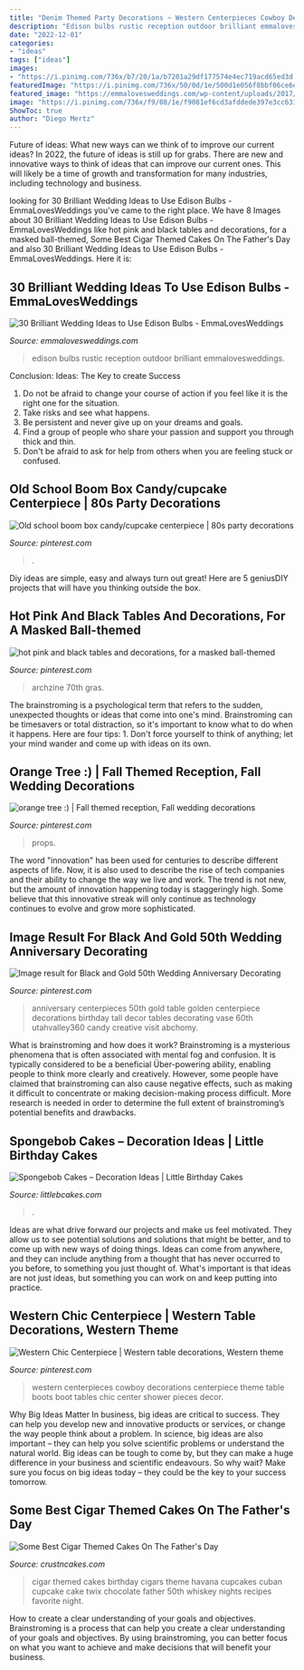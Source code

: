```yaml
---
title: "Denim Themed Party Decorations ~ Western Centerpieces Cowboy Decorations Centerpiece Theme Table Boots Boot Tables Chic Center Shower Pieces Decor"
description: "Edison bulbs rustic reception outdoor brilliant emmalovesweddings"
date: "2022-12-01"
categories:
- "ideas"
tags: ["ideas"]
images:
- "https://i.pinimg.com/736x/b7/20/1a/b7201a29df177574e4ec719acd65ed3d.jpg"
featuredImage: "https://i.pinimg.com/736x/50/0d/1e/500d1e056f8bbf06ce6e97646a840631.jpg"
featured_image: "https://emmalovesweddings.com/wp-content/uploads/2017/10/outdoor-rustic-wedding-reception-ideas.jpg"
image: "https://i.pinimg.com/736x/f9/08/1e/f9081ef6cd3afddede397e3cc631380a--western-centerpieces-centerpieces-for-tables.jpg"
ShowToc: true
author: "Diego Mertz"
---
```



Future of ideas: What new ways can we think of to improve our current ideas?
In 2022, the future of ideas is still up for grabs. There are new and innovative ways to think of ideas that can improve our current ones. This will likely be a time of growth and transformation for many industries, including technology and business.

	

		
looking for 30 Brilliant Wedding Ideas to Use Edison Bulbs - EmmaLovesWeddings you've came to the right place. We have 8 Images about 30 Brilliant Wedding Ideas to Use Edison Bulbs - EmmaLovesWeddings like hot pink and black tables and decorations, for a masked ball-themed, Some Best Cigar Themed Cakes On The Father&#039;s Day and also 30 Brilliant Wedding Ideas to Use Edison Bulbs - EmmaLovesWeddings. Here it is:
		
    
## 30 Brilliant Wedding Ideas To Use Edison Bulbs - EmmaLovesWeddings

<img loading=lazy src="https://emmalovesweddings.com/wp-content/uploads/2017/10/outdoor-rustic-wedding-reception-ideas.jpg" onerror="this.onerror=null;this.src='https://tse3.mm.bing.net/th?id=OIP.fZdrfC13ry4-yquBoRzX-QHaLH&amp;pid=15.1';" alt="30 Brilliant Wedding Ideas to Use Edison Bulbs - EmmaLovesWeddings">

_Source: emmalovesweddings.com_

>edison bulbs rustic reception outdoor brilliant emmalovesweddings. 

	

Conclusion: Ideas: The Key to create Success
1. Do not be afraid to change your course of action if you feel like it is the right one for the situation.
2. Take risks and see what happens.
3. Be persistent and never give up on your dreams and goals.
4. Find a group of people who share your passion and support you through thick and thin.
5. Don't be afraid to ask for help from others when you are feeling stuck or confused.

    
## Old School Boom Box Candy/cupcake Centerpiece | 80s Party Decorations

<img loading=lazy src="https://i.pinimg.com/736x/b7/20/1a/b7201a29df177574e4ec719acd65ed3d.jpg" onerror="this.onerror=null;this.src='https://tse4.mm.bing.net/th?id=OIP.SC0qBBTj7o89dFKIj1nbogHaNG&amp;pid=15.1';" alt="Old school boom box candy/cupcake centerpiece | 80s party decorations">

_Source: pinterest.com_

>. 

	

Diy ideas are simple, easy and always turn out great! Here are 5 geniusDIY projects that will have you thinking outside the box.

    
## Hot Pink And Black Tables And Decorations, For A Masked Ball-themed

<img loading=lazy src="https://i.pinimg.com/736x/f1/24/1c/f1241cec00d9f1bc3710f958d7fc5e2f.jpg" onerror="this.onerror=null;this.src='https://tse2.mm.bing.net/th?id=OIP.wmlQJJEqgipKTUwq8TYa9wHaJ3&amp;pid=15.1';" alt="hot pink and black tables and decorations, for a masked ball-themed">

_Source: pinterest.com_

>archzine 70th gras. 

	

The brainstroming is a psychological term that refers to the sudden, unexpected thoughts or ideas that come into one's mind. Brainstroming can be timesavers or total distraction, so it's important to know what to do when it happens. Here are four tips: 1. Don't force yourself to think of anything; let your mind wander and come up with ideas on its own. 
    
## Orange Tree :) | Fall Themed Reception, Fall Wedding Decorations

<img loading=lazy src="https://i.pinimg.com/736x/f7/3f/47/f73f475131d7397ef500a26126e756fa--wedding-props-tree-wedding.jpg" onerror="this.onerror=null;this.src='https://tse3.mm.bing.net/th?id=OIP.khs-rJKjeHfPwUSCxmxzEQHaNg&amp;pid=15.1';" alt="orange tree :) | Fall themed reception, Fall wedding decorations">

_Source: pinterest.com_

>props. 

	

The word "innovation" has been used for centuries to describe different aspects of life. Now, it is also used to describe the rise of tech companies and their ability to change the way we live and work. The trend is not new, but the amount of innovation happening today is staggeringly high. Some believe that this innovative streak will only continue as technology continues to evolve and grow more sophisticated.

    
## Image Result For Black And Gold 50th Wedding Anniversary Decorating

<img loading=lazy src="https://i.pinimg.com/736x/50/0d/1e/500d1e056f8bbf06ce6e97646a840631.jpg" onerror="this.onerror=null;this.src='https://tse3.mm.bing.net/th?id=OIP.2oJITe56c6sRZF_5TMykNwAAAA&amp;pid=15.1';" alt="Image result for Black and Gold 50th Wedding Anniversary Decorating">

_Source: pinterest.com_

>anniversary centerpieces 50th gold table golden centerpiece decorations birthday tall decor tables decorating vase 60th utahvalley360 candy creative visit abchomy. 

	

What is brainstroming and how does it work?
Brainstroming is a mysterious phenomena that is often associated with mental fog and confusion. It is typically considered to be a beneficial Über-powering ability, enabling people to think more clearly and creatively. However, some people have claimed that brainstroming can also cause negative effects, such as making it difficult to concentrate or making decision-making process difficult. More research is needed in order to determine the full extent of brainstroming’s potential benefits and drawbacks.

    
## Spongebob Cakes – Decoration Ideas | Little Birthday Cakes

<img loading=lazy src="https://www.littlebcakes.com/wp-content/uploads/2013/08/Spongebob-Birthday-Cakes.jpg" onerror="this.onerror=null;this.src='https://tse1.mm.bing.net/th?id=OIP.TxXzLd2sRevZpt4Ukv5PhQHaJ4&amp;pid=15.1';" alt="Spongebob Cakes – Decoration Ideas | Little Birthday Cakes">

_Source: littlebcakes.com_

>. 

	

Ideas are what drive forward our projects and make us feel motivated. They allow us to see potential solutions and solutions that might be better, and to come up with new ways of doing things. Ideas can come from anywhere, and they can include anything from a thought that has never occurred to you before, to something you just thought of. What's important is that ideas are not just ideas, but something you can work on and keep putting into practice.

    
## Western Chic Centerpiece | Western Table Decorations, Western Theme

<img loading=lazy src="https://i.pinimg.com/736x/f9/08/1e/f9081ef6cd3afddede397e3cc631380a--western-centerpieces-centerpieces-for-tables.jpg" onerror="this.onerror=null;this.src='https://tse2.mm.bing.net/th?id=OIP.9K1teoE8yT6oOZ7lzKx5-wHaJ7&amp;pid=15.1';" alt="Western Chic Centerpiece | Western table decorations, Western theme">

_Source: pinterest.com_

>western centerpieces cowboy decorations centerpiece theme table boots boot tables chic center shower pieces decor. 

	

Why Big Ideas Matter
In business, big ideas are critical to success. They can help you develop new and innovative products or services, or change the way people think about a problem. In science, big ideas are also important – they can help you solve scientific problems or understand the natural world.
Big ideas can be tough to come by, but they can make a huge difference in your business and scientific endeavours. So why wait? Make sure you focus on big ideas today – they could be the key to your success tomorrow.

    
## Some Best Cigar Themed Cakes On The Father&#039;s Day

<img loading=lazy src="http://www.crustncakes.com/blog/wp-content/uploads/2017/06/bfd8e2df0b8430f48551c7141362e84f-1024x768.jpg" onerror="this.onerror=null;this.src='https://tse3.mm.bing.net/th?id=OIP.goijBQun03ZVMI_tz5JAvQHaFj&amp;pid=15.1';" alt="Some Best Cigar Themed Cakes On The Father&#039;s Day">

_Source: crustncakes.com_

>cigar themed cakes birthday cigars theme havana cupcakes cuban cupcake cake twix chocolate father 50th whiskey nights recipes favorite night. 

	

How to create a clear understanding of your goals and objectives.
Brainstroming is a process that can help you create a clear understanding of your goals and objectives. By using brainstroming, you can better focus on what you want to achieve and make decisions that will benefit your business.

